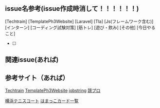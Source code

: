 ## issue名参考(issue作成時消して！！！！！！)
[Techtrain]
[TemplatePh3Website]
[Laravel]
[Tla]
[Js(フレームワーク含む)]
[インターン]
[コーディング試験対策]
[筋トレ]
[遊び・飲み]
[その他]
[今日やること]

- [ ] 

## 関連issue(あれば)

## 参考サイト（あれば）
[Techtrain](https://techtrain.dev/mypage)
[TemplatePh3Website](https://github.com/kazuki1023/template_ph3_website_private)
[jobstring](https://job.tracks.run/official-challenges/official-24-01)
[競プロ](https://atcoder.jp/?lang=ja)

[横浜テニスコート](https://yoyaku.city.yokohama.lg.jp/ys/mainservlet/UserPublic)
[はまっこカード一覧](https://docs.google.com/spreadsheets/d/1WipMF3mg30K85WaFrFDVMvD6UIYul2XSD-eIH_Zfib0/edit#gid=0)


